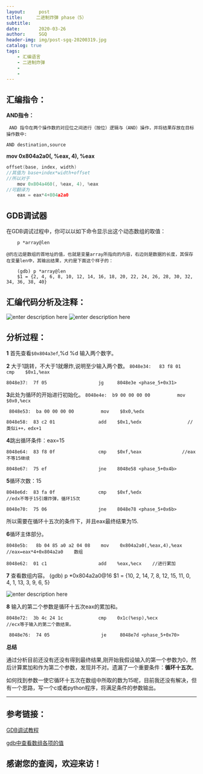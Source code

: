 ```yaml
---
layout:     post
title:     二进制炸弹 phase（5）
subtitle:   
date:       2020-03-26
author:     SGQ
header-img: img/post-sgq-20200319.jpg
catalog: true
tags:
    - 汇编语言
    - 二进制炸弹
    - 
    - 
---
```


## 汇编指令：

**AND指令：**

     AND 指令在两个操作数的对应位之间进行（按位）逻辑与（AND）操作，并将结果存放在目标操作数中:
`AND destination,source`

**mov 0x804a2a0(, %eax, 4), %eax**

```c++
offset(base, index, width)
//其值为 base+index*width+offset
//所以对于
	mov 0x804a460(, %eax, 4), %eax
//可翻译为
	eax = eax*4+804a2a0
```

## GDB调试器

在GDB调试过程中，你可以以如下命令显示出这个动态数组的取值：

        p *array@len

    @的左边是数组的首地址的值，也就是变量array所指向的内容，右边则是数据的长度，其保存在变量len中，其输出结果，大约是下面这个样子的：
  
        (gdb) p *array@len
        $1 = {2, 4, 6, 8, 10, 12, 14, 16, 18, 20, 22, 24, 26, 28, 30, 32, 34, 36, 38, 40}

## 汇编代码分析及注释：
![enter description here](https://imgkr.cn-bj.ufileos.com/fa52d3e7-142f-4aa6-b0ee-bfea169707a9.png)
![enter description here](https://imgkr.cn-bj.ufileos.com/e5015456-595c-4a18-875e-c0d9bc628e01.png)


## 分析过程：

**1** 首先查看`$0x804a3ef`,%d %d 输入两个数字。

**2** 大于1跳转，不大于1就爆炸,说明至少输入两个数。
`8048e34:	83 f8 01             	cmp    $0x1,%eax`

 `8048e37:	7f 05                	jg     8048e3e <phase_5+0x31> `

**3**此处为循环的开始进行初始化。
 `8048e4e:	b9 00 00 00 00       	mov    $0x0,%ecx`
 
` 8048e53:	ba 00 00 00 00       	mov    $0x0,%edx`
 
 `8048e58:	83 c2 01             	add    $0x1,%edx                 //类似i++，edx+1`

**4**跳出循环条件：eax=15

 `8048e64:	83 f8 0f             	cmp    $0xf,%eax               //eax不等15继续`
 
 `8048e67:	75 ef                	jne    8048e58 <phase_5+0x4b>`

**5**循环次数：15

 `8048e6d:	83 fa 0f             	cmp    $0xf,%edx                 //edx不等于15引爆炸弹，循环15次`
 
 `8048e70:	75 06                	jne    8048e78 <phase_5+0x6b>`

所以需要在循环十五次的条件下，并且eax最终结果为15.

**6**循环主体部分。

`8048e5b:	8b 04 85 a0 a2 04 08 	mov    0x804a2a0(,%eax,4),%eax      //eax=eax*4+0x804a2a0    数组   `

 `8048e62:	01 c1                	add    %eax,%ecx    //进行累加`   
 
 **7** 查看数组内容。
 (gdb) p *0x804a2a0@16
$1 = {10, 2, 14, 7, 8, 12, 15, 11, 0, 4, 1, 13, 3, 9, 6, 5}

![enter description here](https://imgkr.cn-bj.ufileos.com/e0ed8787-fd77-4417-83e5-7084e831caa7.png)

**8** 输入的第二个参数是循环十五次eax的累加和。

 `8048e72:	3b 4c 24 1c          	cmp    0x1c(%esp),%ecx             //ecx等于输入的第二个数结束。`
 
` 8048e76:	74 05                	je     8048e7d <phase_5+0x70>`

**总结**

通过分析目前还没有还没有得到最终结果,刚开始我假设输入的第一个参数为0，然后计算累加和作为第二个参数，发现并不对。遗漏了一个重要条件：**循环十五次**。

如何找到参数一使它循环十五次在数组中所取的数为15呢，目前我还没有解决，但有一个思路，写一个c或者python程序，将满足条件的参数输出。









***
## 参考链接：

[GDB调试教程](http://c.biancheng.net/gdb/)

[gdb中查看数组各项的值](https://blog.csdn.net/scusyq/article/details/7034082)


## 感谢您的查阅，欢迎来访！